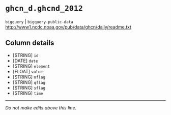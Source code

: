 # `ghcn_d.ghcnd_2012`
`bigquery` | `bigquery-public-data`
http://www1.ncdc.noaa.gov/pub/data/ghcn/daily/readme.txt

## Column details
* [STRING]    `id`
* [DATE]      `date`
* [STRING]    `element`
* [FLOAT]     `value`
* [STRING]    `mflag`
* [STRING]    `qflag`
* [STRING]    `sflag`
* [STRING]    `time`

-------------------------------------------------------------------------------
*Do not make edits above this line.*
